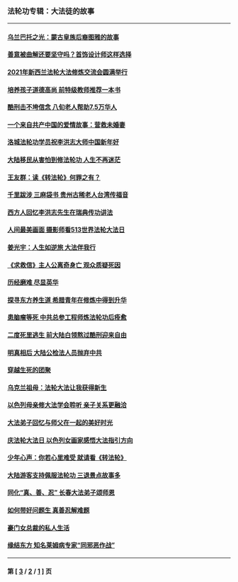 ### 法轮功专辑：大法徒的故事
---
#### [乌兰巴托之光：蒙古皇族后裔图雅的故事](../../pages/nf1147481/n13155759.md?12060430) 
#### [善意被曲解还要坚守吗？首饰设计师这样选择](../../pages/nf1147481/n13077575.md?12060430) 
#### [2021年新西兰法轮大法修炼交流会圆满举行](../../pages/nf1147481/n13033149.md?12060430) 
#### [培养孩子道德高尚 前特级教师推荐一本书](../../pages/nf1147481/n12938640.md?12060430) 
#### [酷刑击不垮信念 八旬老人帮助7.5万华人](../../pages/nf1147481/n12880712.md?12060430) 
#### [一个来自共产中国的爱情故事：营救未婚妻](../../pages/nf1147481/n12778386.md?12060430) 
#### [洛城法轮功学员祝李洪志大师中国新年好](../../pages/nf1147481/n12724685.md?12060430) 
#### [大陆移民从害怕到修法轮功 人生不再迷茫](../../pages/nf1147481/n12414325.md?12060430) 
#### [王友群：读《转法轮》何罪之有？](../../pages/nf1147481/n12408647.md?12060430) 
#### [千里跋涉 三麻袋书 贵州古稀老人台湾传福音](../../pages/nf1147481/n12198750.md?12060430) 
#### [西方人回忆李洪志先生在瑞典传功讲法](../../pages/nf1147481/n12099607.md?12060430) 
#### [人间最美画面 摄影师看513世界法轮大法日](../../pages/nf1147481/n12094118.md?12060430) 
#### [姜光宇：人生如逆旅 大法伴我行](../../pages/nf1147481/n12088664.md?12060430) 
#### [《求救信》主人公离奇身亡 观众质疑死因](../../pages/nf1147481/n11845215.md?12060430) 
#### [历经磨难 尽显英华](../../pages/nf1147481/n11723297.md?12060430) 
#### [探寻东方养生道 希腊青年在修炼中得到升华](../../pages/nf1147481/n11494502.md?12060430) 
#### [患脑瘤等死 中共总参工程师炼法轮功后痊愈](../../pages/nf1147481/n11466682.md?12060430) 
#### [二度死里逃生 前大陆白领熬过酷刑迎来自由](../../pages/nf1147481/n11368594.md?12060430) 
#### [明真相后 大陆公检法人员抛弃中共](../../pages/nf1147481/n11358618.md?12060430) 
#### [穿越生死的团聚](../../pages/nf1147481/n11258922.md?12060430) 
#### [乌克兰祖母：法轮大法让我获得新生](../../pages/nf1147481/n11269457.md?12060430) 
#### [以色列母亲修大法学会聆听 亲子关系更融洽](../../pages/nf1147481/n11268195.md?12060430) 
#### [大法弟子回忆与师父在一起的美好时光](../../pages/nf1147481/n11267759.md?12060430) 
#### [庆法轮大法日 以色列女画家感悟大法指引方向](../../pages/nf1147481/n11267735.md?12060430) 
#### [少年心声：你若心里难受 就请看《转法轮》](../../pages/nf1147481/n11267496.md?12060430) 
#### [大陆游客支持佩服法轮功 三退景点故事多](../../pages/nf1147481/n11267378.md?12060430) 
#### [同化“真、善、忍” 长春大法弟子颂师恩](../../pages/nf1147481/n11266497.md?12060430) 
#### [如何带好问题生 真善忍解难题](../../pages/nf1147481/n11243655.md?12060430) 
#### [豪门女总裁的私人生活](../../pages/nf1147481/n10127794.md?12060430) 
#### [缘结东方 知名莱姆病专家“同邪恶作战”](../../pages/nf1147481/n10682468.md?12060430) 

---
#### 第 [ [3](./3.md?12060430) / [2](./2.md?12060430) / [1](./1.md?12060430) ] 页
